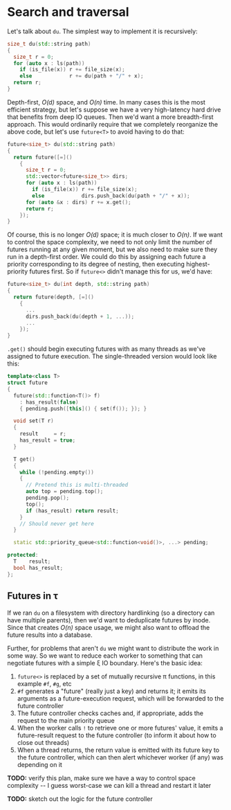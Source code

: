 # Search and traversal
Let's talk about `du`. The simplest way to implement it is recursively:

```cpp
size_t du(std::string path)
{
  size_t r = 0;
  for (auto x : ls(path))
    if (is_file(x)) r += file_size(x);
    else            r += du(path + "/" + x);
  return r;
}
```

Depth-first, _O(d)_ space, and _O(n)_ time. In many cases this is the most efficient strategy, but let's suppose we have a very high-latency hard drive that benefits from deep IO queues. Then we'd want a more breadth-first approach. This would ordinarily require that we completely reorganize the above code, but let's use `future<T>` to avoid having to do that:

```cpp
future<size_t> du(std::string path)
{
  return future([=]()
    {
      size_t r = 0;
      std::vector<future<size_t>> dirs;
      for (auto x : ls(path))
        if (is_file(x)) r += file_size(x);
        else            dirs.push_back(du(path + "/" + x));
      for (auto &x : dirs) r += x.get();
      return r;
    });
}
```

Of course, this is no longer _O(d)_ space; it is much closer to _O(n)_. If we want to control the space complexity, we need to not only limit the number of futures running at any given moment, but we also need to make sure they run in a depth-first order. We could do this by assigning each future a priority corresponding to its degree of nesting, then executing highest-priority futures first. So if `future<>` didn't manage this for us, we'd have:

```cpp
future<size_t> du(int depth, std::string path)
{
  return future(depth, [=]()
    {
      ...
      dirs.push_back(du(depth + 1, ...));
      ...
    });
}
```

`.get()` should begin executing futures with as many threads as we've assigned to future execution. The single-threaded version would look like this:

```cpp
template<class T>
struct future
{
  future(std::function<T()> f)
    : has_result(false)
    { pending.push([this]() { set(f()); }); }

  void set(T r)
  {
    result     = r;
    has_result = true;
  }

  T get()
  {
    while (!pending.empty())
    {
      // Pretend this is multi-threaded
      auto top = pending.top();
      pending.pop();
      top();
      if (has_result) return result;
    }
    // Should never get here
  }

  static std::priority_queue<std::function<void()>, ...> pending;

protected:
  T    result;
  bool has_result;
};
```


## Futures in τ
If we ran `du` on a filesystem with directory hardlinking (so a directory can have multiple parents), then we'd want to deduplicate futures by inode. Since that creates _O(n)_ space usage, we might also want to offload the future results into a database.

Further, for problems that aren't `du` we might want to distribute the work in some way. So we want to reduce each worker to something that can negotiate futures with a simple ξ IO boundary. Here's the basic idea:

1. `future<>` is replaced by a set of mutually recursive π functions, in this example `#f`, `#g`, etc
2. `#f` generates a "future" (really just a key) and returns it; it emits its arguments as a future-execution request, which will be forwarded to the future controller
3. The future controller checks caches and, if appropriate, adds the request to the main priority queue
4. When the worker calls `!` to retrieve one or more futures' value, it emits a future-result request to the future controller (to inform it about how to close out threads)
5. When a thread returns, the return value is emitted with its future key to the future controller, which can then alert whichever worker (if any) was depending on it

**TODO:** verify this plan, make sure we have a way to control space complexity -- I guess worst-case we can kill a thread and restart it later

**TODO:** sketch out the logic for the future controller
